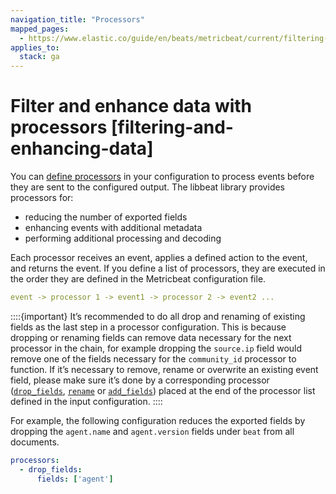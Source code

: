 ```yaml
---
navigation_title: "Processors"
mapped_pages:
  - https://www.elastic.co/guide/en/beats/metricbeat/current/filtering-and-enhancing-data.html
applies_to:
  stack: ga
---
```


# Filter and enhance data with processors [filtering-and-enhancing-data]


You can [define processors](/reference/metricbeat/defining-processors.md) in your configuration to process events before they are sent to the configured output. The libbeat library provides processors for:

* reducing the number of exported fields
* enhancing events with additional metadata
* performing additional processing and decoding

Each processor receives an event, applies a defined action to the event, and returns the event. If you define a list of processors, they are executed in the order they are defined in the Metricbeat configuration file.

```yaml
event -> processor 1 -> event1 -> processor 2 -> event2 ...
```

::::{important}
It’s recommended to do all drop and renaming of existing fields as the last step in a processor configuration. This is because dropping or renaming fields can remove data necessary for the next processor in the chain, for example dropping the `source.ip` field would remove one of the fields necessary for the `community_id` processor to function. If it’s necessary to remove, rename or overwrite an existing event field, please make sure it’s done by a corresponding processor ([`drop_fields`](/reference/metricbeat/drop-fields.md), [`rename`](/reference/metricbeat/rename-fields.md) or [`add_fields`](/reference/metricbeat/add-fields.md)) placed at the end of the processor list defined in the input configuration.
::::


For example, the following configuration reduces the exported fields by dropping the `agent.name` and `agent.version` fields under `beat` from all documents.

```yaml
processors:
  - drop_fields:
      fields: ['agent']
```













































